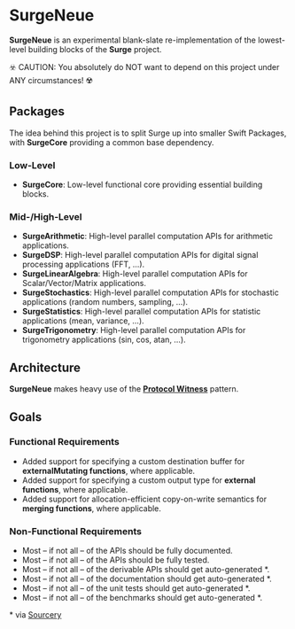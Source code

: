 # SurgeNeue

**SurgeNeue** is an experimental blank-slate re-implementation of the lowest-level building blocks of the **Surge** project.

☣️ CAUTION: You absolutely do NOT want to depend on this project under ANY circumstances! ☢️

## Packages

The idea behind this project is to split Surge up into smaller Swift Packages, with **SurgeCore** providing a common base dependency.

### Low-Level

- **SurgeCore**: Low-level functional core providing essential building blocks.

### Mid-/High-Level

- **SurgeArithmetic**: High-level parallel computation APIs for arithmetic applications.
- **SurgeDSP**: High-level parallel computation APIs for digital signal processing applications (FFT, …).
- **SurgeLinearAlgebra**:  High-level parallel computation APIs for Scalar/Vector/Matrix applications.
- **SurgeStochastics**: High-level parallel computation APIs for stochastic applications (random numbers, sampling, …).
- **SurgeStatistics**: High-level parallel computation APIs for statistic applications (mean, variance, …).
- **SurgeTrigonometry**: High-level parallel computation APIs for trigonometry applications (sin, cos, atan, …).  

## Architecture

**SurgeNeue** makes heavy use of the [**Protocol Witness**](https://www.youtube.com/watch?v=3BVkbWXcFS4) pattern.

## Goals

### Functional Requirements

- Added support for specifying a custom destination buffer for **externalMutating functions**, where applicable.
- Added support for specifying a custom output type for **external functions**, where applicable.
- Added support for allocation-efficient copy-on-write semantics for **merging functions**, where applicable.

### Non-Functional Requirements

- Most – if not all – of the APIs should be fully documented.
- Most – if not all – of the APIs should be fully tested.
- Most – if not all – of the derivable APIs should get auto-generated \*.
- Most – if not all – of the documentation should get auto-generated \*.
- Most – if not all – of the unit tests should get auto-generated \*.
- Most – if not all – of the benchmarks should get auto-generated \*.

\* via [Sourcery](https://github.com/krzysztofzablocki/Sourcery)
